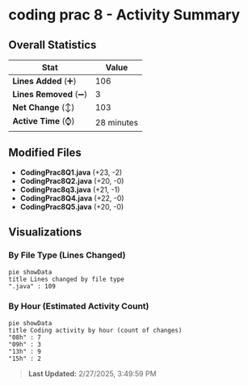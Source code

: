 # coding prac 8 - Activity Summary 

## Overall Statistics

| Stat                   | Value                                                             |
| ---------------------- | ----------------------------------------------------------------- |
| **Lines Added** (➕)   | 106                                          |
| **Lines Removed** (➖) | 3                                        |
| **Net Change** (↕)    | 103                |
| **Active Time** (⌚)   | 28 minutes |


## Modified Files
- **CodingPrac8Q1.java** (+23, -2)
- **CodingPrac8Q2.java** (+20, -0)
- **CodingPrac8q3.java** (+21, -1)
- **CodingPrac8Q4.java** (+22, -0)
- **CodingPrac8Q5.java** (+20, -0)

## Visualizations

### By File Type (Lines Changed)

```mermaid
pie showData
title Lines changed by file type
".java" : 109
```

### By Hour (Estimated Activity Count)

```mermaid
pie showData
title Coding activity by hour (count of changes)
"08h" : 7
"09h" : 3
"13h" : 9
"15h" : 2
```


> **Last Updated:** 2/27/2025, 3:49:59 PM